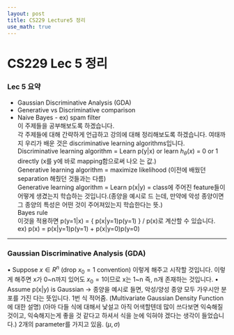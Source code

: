 ```yaml
---
layout: post
title: CS229 Lecture5 정리
use_math: true
---
```


# CS229 Lec 5 정리   

### Lec 5 요약
* Gaussian Discriminative Analysis (GDA)
* Generative vs Discriminative comparison
* Naive Bayes - ex) spam filter <br/>
이 주제들을 공부해보도록 하겠습니다.<br/>
각 주제들에 대해 간략하게 언급하고 강의에 대해 정리해보도록 하겠습니다.
여태까지 우리가 배운 것은 discriminative learning algorithms입니다.<br/>
Discriminative learning algorithm = Learn p(y|x) or learn $h_{\theta}(x)$ = 0 or 1 directly (x를 y에 바로 mapping함으로써 나오
는 값.)<br/>
Generative learning algorithm = maximize likelihood (이전에 배웠던 separation 해줬던 것들과는 다름)<br/>
Generative learning algorithm = Learn p(x|y) = class에 주어진 feature들이 어떻게 생겼는지 학습하는 것입니다.(종양을 예시로 드
는데, 만약에 악성 종양이면 그 종양의 특성은 어떤 것이 주어져있는지 학습한다는 뜻.)<br/>
Bayes rule <br/>
이것을 적용하면 p(y=1|x) = { p(x|y=1)p(y=1) } / p(x)로 계산할 수 있습니다.<br/>
ex) p(x) = p(x|y=1)p(y=1) + p(x|y=0)p(y=0)
- - -

### Gaussian Discriminative Analysis (GDA)
• Suppose $x \in R^n$ (drop $x_{0} = 1$ convention) 이렇게 해주고 시작할 것입니다.
이렇게 해주면 x가 0~n까지 있어도 $x_{0} = 1$이므로 x는 1~n 즉, n개 존재하는 것입니다.
• Assume p(x|y) is Gaussian -> 종양을 예시로 들면, 악성/양성 종양 모두 가우시안 분포를 가진
다는 뜻입니다.
1번 식 적어줌. (Multivariate Gaussian Density Function에 대한 설명)
(아마 다들 식에 대해서 낯설고 아직 어색할텐데 많이 쓰다보면 익숙해질 것이고, 익숙해지는게 좋을
것 같다고 하셔서 식을 눈에 익혀야 겠다는 생각이 들었습니다.)
2개의 parameter를 가지고 있음. ($\mu, \sigma$)
~~~ Multi GDF에 대해 그림 가지고 설명~~~

